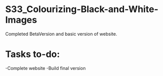 # S33_Colourizing-Black-and-White-Images

Completed BetaVersion and basic version of website.

# Tasks to-do:
-Complete website 
-Build final version
